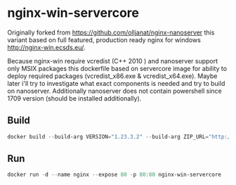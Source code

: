 # nginx-win-servercore

Originally forked from https://github.com/olljanat/nginx-nanoserver this variant based on full featured, production ready nginx for windows http://nginx-win.ecsds.eu/.

Because nginx-win require vcredist (C++ 2010 ) and nanoserver support only MSIX packages this dockerfile based on servercore image for ability to deploy required packages (vcredist_x86.exe & vcredist_x64.exe). Maybe later i'll try to investigate what exact components is needed and try to build on nanoserver. Additionally nanoserver does not contain powershell since 1709 version (should be installed additionally).


## Build
```powershell
docker build --build-arg VERSION="1.23.3.2" --build-arg ZIP_URL="http://nginx-win.ecsds.eu/download/nginx%201.23.3.2%20SnapDragonfly.zip" -t nginx-win-servercore .
```

## Run
```powershell
docker run -d --name nginx --expose 80 -p 80:80 nginx-win-servercore
```
